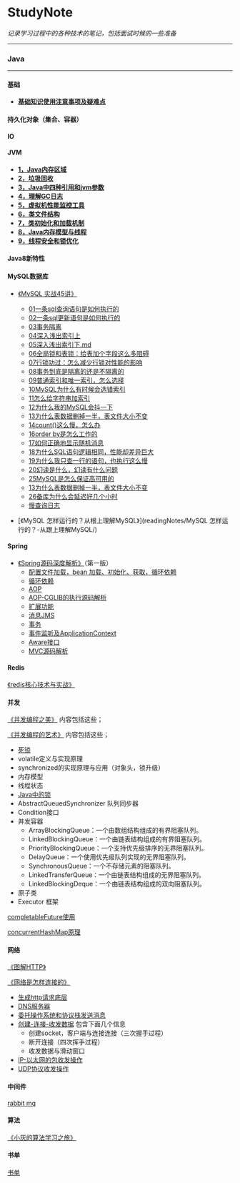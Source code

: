 # StudyNote
_记录学习过程中的各种技术的笔记，包括面试时候的一些准备_  

***




### Java
***
#### 基础

- **[基础知识使用注意事项及疑难点](docs/java/基础/基础知识使用注意事项及疑难点.md)**

#### 持久化对象（集合、容器）
#### IO
#### JVM
* **[1，Java内存区域](docs/java/jvm/Java内存区域与内存溢出异常.md)**  
* **[2，垃圾回收](docs/java/jvm/垃圾收集.md)**  
* **[3，Java中四种引用和jvm参数](docs/java/jvm/四种引用和常用参数.md)**  
* **[4，理解GC日志](docs/java/jvm/理解GC日志.md)**  
* **[5，虚拟机性能监控工具 ](docs/java/jvm/虚拟机性能监控和故障处理工具.md)**  
* **[6，类文件结构](docs/java/jvm/类文件结构.md)**  
* **[7，类初始化和加载机制](docs/java/java/jvm/类加载机制.md)**  
* **[8，Java内存模型与线程](docs/java/jvm/Java内存模型与线程.md)**  
* **[9，线程安全和锁优化](docs/java/jvm/线程安全和锁优化.md)**  
#### Java8新特性

#### MySQL数据库  
- [《MySQL 实战45讲》](docs/数据库/mysql)
  - [01一条sql查询语句是如何执行的](docs/数据库/mysql/01一条sql查询语句是如何执行的.md)  
  - [02一条sql更新语句是如何执行的](docs/数据库/mysql/02一条sql更新语句是如何执行的.md)  
  - [03事务隔离](docs/数据库/mysql/03事务隔离.md)  
  - [04深入浅出索引上](docs/数据库/mysql/04深入浅出索引上.md)  
  - [05深入浅出索引下.md](docs/数据库/mysql/05深入浅出索引下.md)  
  - [06全局锁和表锁：给表加个字段这么多阻碍](docs/数据库/mysql/06全局锁和表锁：给表加个字段这么多阻碍？.md)  
  - [07行锁功过：怎么减少行锁对性能的影响](docs/数据库/mysql/07行锁功过：怎么减少行锁对性能的影响.md)  
  - [08事务到底是隔离的还是不隔离的](docs/数据库/mysql/08事务到底是隔离的还是不隔离的.md)  
  - [09普通索引和唯一索引，怎么选择](docs/数据库/mysql//09普通索引和唯一索引.md)
  - [10MySQL为什么有时候会选错索引](docs/数据库/mysql/10MySQL为什么有时候会选错索引.md)   
  - [11怎么给字符串加索引](docs/数据库/mysql/11怎么给字符串加索引.md)   
  - [12为什么我的MySQL会抖一下](docs/数据库/mysql/12为什么我的MySQL会抖一下.md)   
  - [13为什么表数据删掉一半，表文件大小不变](docs/数据库/mysql/13为什么表数据删掉一半，表文件大小不变.md)   
  - [14count()这么慢，怎么办](docs/数据库/mysql/14count\(\)这么慢，怎么办.md)   
  - [16order by是怎么工作的](docs/数据库/mysql/16orderby是怎么工作的.md)   
  - [17如何正确地显示随机消息](docs/数据库/mysql/17如何正确地显示随机消息.md)   
  - [18为什么SQL语句逻辑相同，性能却差异巨大](docs/数据库/mysql/18为什么SQL语句逻辑相同，性能却差异巨大.md)   
  - [19为什么我只查一行的语句，也执行这么慢](docs/数据库/mysql/19为什么我只查一行的语句，也执行这么慢.md)   
  - [20幻读是什么，幻读有什么问题](docs/数据库/mysql/20幻读是什么，幻读有什么问题.md)   
  - [25MySQL是怎么保证高可用的](docs/数据库/mysql/25MySQL是怎么保证高可用的.md)   
  - [13为什么表数据删掉一半，表文件大小不变](docs/数据库/mysql/13为什么表数据删掉一半，表文件大小不变.md)   
  - [26备库为什么会延迟好几个小时](docs/数据库/mysql/26备库为什么会延迟好几个小时.md)   
  - [慢查询日志](docs/数据库/mysql/慢查询日志.md) 

- [《MySQL 怎样运行的？从根上理解MySQL》](readingNotes/MySQL 怎样运行的？-从跟上理解MySQL/)

#### Spring 

- [《Spring源码深度解析》](readingNotes/Spring源码解析/)（第一版）
  - [配置文件加载，bean 加载、初始化、获取，循环依赖](readingNotes/Spring源码解析/Spring源码解析1-bean解析和加载.md)
  - [循环依赖](readingNotes/Spring源码解析/Spring源码解析6-循环依赖.md)
  - [AOP](readingNotes/Spring源码解析/Spring源码解析5-AOP.md)
  - [AOP-CGLIB的执行源码解析](readingNotes/Spring源码解析/AOP-cglib执行源码解析.md)
  - [扩展功能](readingNotes/Spring源码解析/Spring源码解析2-bean扩展.md) 
  - [消息JMS](readingNotes/Spring源码解析/Spring源码解析3-消息.md)
  - [事务](readingNotes/Spring源码解析/Spring源码解析4-事务.md) 
  - [事件监听及ApplicationContext](readingNotes/Spring源码解析/Spring-ApplicationContext及事件监听解析.md) 
  - [Aware接口](readingNotes/Spring源码解析/Spring源码解析7-Aware接口.md) 
  - [MVC源码解析](readingNotes/Spring源码解析/Spring-MVC源码.md)

#### Redis 

[《redis核心技术与实战》](readingNotes/redis核心技术与实战/目录.md) 

#### 并发

[《并发编程之美》](readingNotes/并发编程之美) 内容包括这些；



[《并发编程的艺术》](readingNotes/并发编程的艺术) 内容包括这些；

- [死锁](readingNotes/并发编程的艺术/Java并发编程的艺术.md)
- volatile定义与实现原理
- synchronized的实现原理与应用（对象头，锁升级）
- 内存模型
- 线程状态
- [Java中的锁](readingNotes/并发编程的艺术/Java中的锁和并发容器.md)
- AbstractQueuedSynchronizer 队列同步器
- Condition接口
- 并发容器
  - ArrayBlockingQueue：一个由数组结构组成的有界阻塞队列。
  - LinkedBlockingQueue：一个由链表结构组成的有界阻塞队列。
  - PriorityBlockingQueue：一个支持优先级排序的无界阻塞队列。
  - DelayQueue：一个使用优先级队列实现的无界阻塞队列。
  - SynchronousQueue：一个不存储元素的阻塞队列。
  - LinkedTransferQueue：一个由链表结构组成的无界阻塞队列。
  - LinkedBlockingDeque：一个由链表结构组成的双向阻塞队列。  
- 原子类
- Executor 框架



[completableFuture使用](docs/java/并发/completableFuture使用.md)

[concurrentHashMap原理](docs/java/并发/concurrentHashMap原理.md)

#### 网络

[《图解HTTP》](readingNotes/图解HTTP)

[《网络是怎样连接的》](readingNotes/网络是怎样连接的)
- [生成http请求底层](readingNotes/网络是怎样连接的/1-1生成发送http请求底层.md)
- [DNS服务器](readingNotes/网络是怎样连接的/1-2DNS服务器.md)
- [委托操作系统和协议栈发送消息](readingNotes/网络是怎样连接的/1-3委托操作系统和协议栈发送消息.md)
- [创建-连接-收发数据](readingNotes/网络是怎样连接的/2-1协议栈和网卡-创建-连接-收发数据.md) 包含下面几个信息
  - 创建socket，客户端与连接连接（三次握手过程）
  - 断开连接（四次挥手过程）
  - 收发数据与滑动窗口
- [IP-以太网的包收发操作](readingNotes/网络是怎样连接的/2-2协议栈和网卡-IP与以太网的包收发操作.md)
- [UDP协议收发操作](readingNotes/网络是怎样连接的/2-3协议栈和网卡-UDP协议收发操作.md)
#### 中间件

[rabbit mq](docs/rabbitmq)

#### 算法

[《小灰的算法学习之旅》](docs/算法/小灰的算法之旅-学习.md)

#### 书单

[书单](java书单.md)
